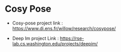 # Cosy Pose

- Cosy-pose project link : https://www.di.ens.fr/willow/research/cosypose/

- Deep Im project Link : https://rse-lab.cs.washington.edu/projects/deepim/